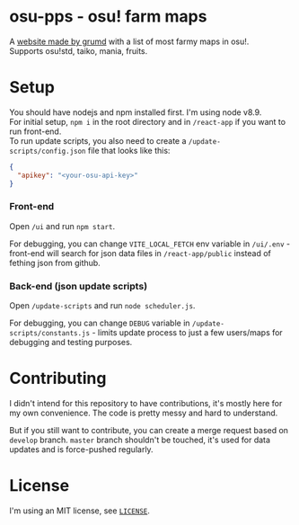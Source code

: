 # osu-pps - osu! farm maps

A [website made by grumd](https://osu-pps.com) with a list of most farmy maps in osu!.  
Supports osu!std, taiko, mania, fruits.

# Setup

You should have nodejs and npm installed first. I'm using node v8.9.  
For initial setup, `npm i` in the root directory and in `/react-app` if you want to run front-end.  
To run update scripts, you also need to create a `/update-scripts/config.json` file that looks like this:

```json
{
  "apikey": "<your-osu-api-key>"
}
```

### Front-end
Open `/ui` and run `npm start`.

For debugging, you can change `VITE_LOCAL_FETCH` env variable in `/ui/.env` - front-end will search for json data files in `/react-app/public` instead of fething json from github.

### Back-end (json update scripts)
Open `/update-scripts` and run `node scheduler.js`.

For debugging, you can change `DEBUG` variable in `/update-scripts/constants.js` - limits update process to just a few users/maps for debugging and testing purposes.

# Contributing

I didn't intend for this repository to have contributions, it's mostly here for my own convenience. The code is pretty messy and hard to understand.

But if you still want to contribute, you can create a merge request based on `develop` branch.
`master` branch shouldn't be touched, it's used for data updates and is force-pushed regularly.

# License

I'm using an MIT license, see [`LICENSE`](https://github.com/grumd/osu-pps/blob/develop/LICENSE).
